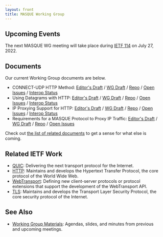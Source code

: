 ```yaml
---
layout: front
title: MASQUE Working Group
---
```


## Upcoming Events

The next MASQUE WG meeting will take place during [IETF 114](https://datatracker.ietf.org/doc/agenda-114-masque/) on July 27, 2022.

## Documents

Our current Working Group documents are below.

- CONNECT-UDP HTTP Method: [Editor's Draft](https://ietf-wg-masque.github.io/draft-ietf-masque-connect-udp/draft-ietf-masque-connect-udp.html) / [WG Draft](https://datatracker.ietf.org/doc/draft-ietf-masque-connect-udp/) / [Repo](https://github.com/ietf-wg-masque/draft-ietf-masque-connect-udp) / [Open Issues](https://github.com/ietf-wg-masque/draft-ietf-masque-connect-udp/issues) / [Interop Status](#)
- Using Datagrams with HTTP: [Editor's Draft](https://ietf-wg-masque.github.io/draft-ietf-masque-h3-datagram/draft-ietf-masque-h3-datagram.html) / [WG Draft](https://datatracker.ietf.org/doc/draft-ietf-masque-h3-datagram/) / [Repo](https://github.com/ietf-wg-masque/draft-ietf-masque-h3-datagram) / [Open Issues](https://github.com/ietf-wg-masque/draft-ietf-masque-h3-datagram/issues) / [Interop Status](#)
- IP Proxying Support for HTTP: [Editor's Draft](https://ietf-wg-masque.github.io/draft-ietf-masque-connect-ip/#go.draft-ietf-masque-connect-ip.html) / [WG Draft](https://datatracker.ietf.org/doc/html/draft-ietf-masque-connect-ip) / [Repo](https://github.com/ietf-wg-masque/draft-ietf-masque-connect-ip) / [Open Issues](https://github.com/ietf-wg-masque/draft-ietf-masque-connect-ip/issues) / [Interop Status](#)
- Requirements for a MASQUE Protocol to Proxy IP Traffic: [Editor's Draft](https://ietf-wg-masque.github.io/draft-ietf-masque-ip-proxy-reqs/draft-ietf-masque-ip-proxy-reqs.html) / [WG Draft](https://datatracker.ietf.org/doc/draft-ietf-masque-ip-proxy-reqs/) / [Repo](https://github.com/ietf-wg-masque/draft-ietf-masque-ip-proxy-reqs) / [Open Issues](https://github.com/ietf-wg-masque/draft-ietf-masque-ip-proxy-reqs/issues)

Check out <a href="https://datatracker.ietf.org/wg/masque/documents/">the list of related documents</a> to get a sense for what else is coming.

## Related IETF Work

* [QUIC](https://quicwg.org/): Delivering the next transport protocol for the Internet.
* [HTTP](https://httpwg.org/): Maintains and develops the Hypertext Transfer Protocol, the core protocol of the World Wide Web.
* [WebTransport](https://datatracker.ietf.org/wg/webtrans/about/): Defining new client-server protocols or protocol extensions that support the development of the WebTransport API.
* [TLS](https://tlswg.org/): Maintains and develops the Transport Layer Security Protocol, the core security protocol of the Internet.

## See Also

* [Working Group Materials](https://github.com/ietf-wg-masque/wg-materials): Agendas, slides, and minutes from previous and upcoming meetings.
